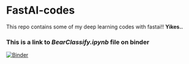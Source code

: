 # FastAI-codes
This repo contains some of my deep learning codes with fastai!! **Yikes..**

### This is a link to *BearClassify.ipynb* file on binder
[![Binder](https://mybinder.org/badge_logo.svg)](https://mybinder.org/v2/gh/Leumastai/FastAI-codes/HEAD)

